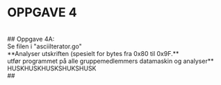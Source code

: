 <!DOCTYPE html>
<html>
<body>
<br>
  
# OPPGAVE 4
<br>
## Oppgave 4A: 
<br>
Se filen i "asciiIterator.go"
<br>
**Analyser utskriften (spesielt for bytes fra 0x80 til 0x9F.**
<br>
utfør programmet på alle gruppemedlemmers datamaskin og analyser** HUSKHUSKHUSKSHUKSHUSK
<br>
## 




</body>
</html>
